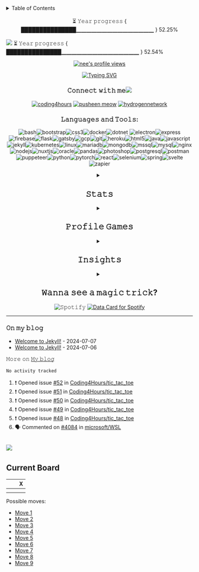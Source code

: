 <!-- TABLE OF CONTENTS -->
<details>
  <summary>Table of Contents</summary>
  <ol>
	  <li><a href="#start">Start</a></li>
	  <li><a href="#tools">Tools</a></li>
	  <li><a href="#stats">Stats</a></li>
	  <li>
		  <a href="#games">Games</a>
		  <ul>
			  <li><a href="#game1">Connect 4</a></li>
			  <li><a href="#othello">Othello</a></li>
			  <li><a href="#chess">Chess</a></li>
		  </ul>
	  </li>
	  <li><a href="#insights">Insights</a></li>
	  <li><a href="#trick">Magic Trick</a></li>
	  <li><a href="#playing">Playing</a></li>
	  <li><a href="#end">End</a></li>
  </ol>
</details>
<br>
<div id="start" align = "center">
  ⏳ 𝚈𝚎𝚊𝚛 𝚙𝚛𝚘𝚐𝚛𝚎𝚜𝚜 &#123; ███████████████▁▁▁▁▁▁▁▁▁▁▁▁▁▁▁ &#125; 52.25%
</div>
<br>
<img src="https://capsule-render.vercel.app/api?type=waving&height=300&color=gradient&text=Coding4Hours-nl-&desc=Just%20a%20teen%20with%20brain%20damage"/>
  ⏳ 𝚈𝚎𝚊𝚛 𝚙𝚛𝚘𝚐𝚛𝚎𝚜𝚜 &#123; ███████████████▁▁▁▁▁▁▁▁▁▁▁▁▁▁▁ &#125; 52.54%
<p align="center"> <a href="https://komarev.com/ghpvc/?username=Coding4Hours" target="_blank" rel="noreferrer"> <img src="https://komarev.com/ghpvc/?username=Coding4Hours" alt="nee's profile views" width="125" height="25" /> </a> </p>
<p align="center"> <a href="https://octoprofile.vercel.app/user?id=Coding4Hours"><img src="https://readme-typing-svg.herokuapp.com?font=Fira+Code&pause=1000&vCenter=true&center=true&width=435&lines=%F0%9D%99%B7%F0%9D%9A%92%2C+%F0%9D%99%B8'%F0%9D%9A%96+%F0%9D%99%B2%F0%9D%9A%98%F0%9D%9A%8D%F0%9D%9A%92%F0%9D%9A%97%F0%9D%9A%90%F0%9D%9F%BA%F0%9D%99%B7%F0%9D%9A%98%F0%9D%9A%9E%F0%9D%9A%9B%F0%9D%9A%9C%F0%9F%91%8B;%F0%9D%99%B8'%F0%9D%9A%96+%F0%9D%9A%8A+%F0%9D%9A%A0%F0%9D%9A%8A%F0%9D%9A%97%F0%9D%9A%97%F0%9D%9A%8A%F0%9D%9A%8B%F0%9D%9A%8E+%F0%9D%9A%91%F0%9D%9A%8A%F0%9D%9A%8C%F0%9D%9A%94%F0%9D%9A%8E%F0%9D%9A%9B+%F0%9D%9A%8A%F0%9D%9A%97%F0%9D%9A%8D+%F0%9D%9A%8D%F0%9D%9A%8E%F0%9D%9A%9F%F0%9D%9A%8E%F0%9D%9A%95%F0%9D%9A%98%F0%9D%9A%99%F0%9D%9A%8E%F0%9D%9A%9B.;%F0%9D%99%B8+%F0%9D%9A%95%F0%9D%9A%98%F0%9D%9A%9F%F0%9D%9A%8E+%F0%9D%99%B8%F0%9D%9A%83.;%F0%9D%99%BF%F0%9D%9A%9B%F0%9D%9A%8E%F0%9D%9A%9C%F0%9D%9A%9C+%F0%9D%9A%8F%F0%9D%9A%98%F0%9D%9A%9B+%F0%9D%9A%96%F0%9D%9A%98%F0%9D%9A%9B%F0%9D%9A%8E+%F0%9D%9A%92%F0%9D%9A%97%F0%9D%9A%8F%F0%9D%9A%98!" alt="Typing SVG" /></a> </p>
<h3 align="center">𝙲𝚘𝚗𝚗𝚎𝚌𝚝 𝚠𝚒𝚝𝚑 𝚖𝚎<img src="https://media.giphy.com/media/mGcNjsfWAjY5AEZNw6/giphy.gif" width="50"></h2></h3>
<p align="center">
<a href="https://stackoverflow.com/users/coding4hours" target="blank"><img align="center" src="https://raw.githubusercontent.com/rahuldkjain/github-profile-readme-generator/master/src/images/icons/Social/stack-overflow.svg" alt="coding4hours" height="30" width="40" /></a>
<a href="https://kaggle.com/pusheen meow" target="blank"><img align="center" src="https://raw.githubusercontent.com/rahuldkjain/github-profile-readme-generator/master/src/images/icons/Social/kaggle.svg" alt="pusheen meow" height="30" width="40" /></a>
<a href="https://www.youtube.com/c/hydrogennetwork" target="blank"><img align="center" src="https://raw.githubusercontent.com/rahuldkjain/github-profile-readme-generator/master/src/images/icons/Social/youtube.svg" alt="hydrogennetwork" height="30" width="40" /></a>
</p>

<h3 id="tools" align="center">𝙻𝚊𝚗𝚐𝚞𝚊𝚐𝚎𝚜 𝚊𝚗𝚍 𝚃𝚘𝚘𝚕𝚜:</h3>
<p align="center">
<img src="https://img.shields.io/badge/-Bash-4EAA25?logo=gnu-bash&logoColor=white" alt="bash" /><img src="https://img.shields.io/badge/-Bootstrap-563D7C?logo=bootstrap&logoColor=white" alt="bootstrap" /><img src="https://img.shields.io/badge/-CSS3-1572B6?logo=css3&logoColor=white" alt="css3" /><img src="https://img.shields.io/badge/-Docker-2496ED?logo=docker&logoColor=white" alt="docker" /><img src="https://img.shields.io/badge/-.NET-512BD4?logo=dotnet&logoColor=white" alt="dotnet" />
<img src="https://img.shields.io/badge/-Electron-47848F?logo=electron&logoColor=white" alt="electron" /><img src="https://img.shields.io/badge/-Express-000000?logo=express&logoColor=white" alt="express" /><img src="https://img.shields.io/badge/-Firebase-FFCA28?logo=firebase&logoColor=white" alt="firebase" /><img src="https://img.shields.io/badge/-Flask-000000?logo=flask&logoColor=white" alt="flask" /><img src="https://img.shields.io/badge/-Gatsby-663399?logo=gatsby&logoColor=white" alt="gatsby" /><img src="https://img.shields.io/badge/-Google%20Cloud-4285F4?logo=google-cloud&logoColor=white" alt="gcp" /><img src="https://img.shields.io/badge/-Git-F05032?logo=git&logoColor=white" alt="git" /><img src="https://img.shields.io/badge/-Heroku-430098?logo=heroku&logoColor=white" alt="heroku" /><img src="https://img.shields.io/badge/-HTML5-E34F26?logo=html5&logoColor=white" alt="html5" /><img src="https://img.shields.io/badge/-Java-007396?logo=java&logoColor=white" alt="java" /><img src="https://img.shields.io/badge/-JavaScript-F7DF1E?logo=javascript&logoColor=white" alt="javascript" /><img src="https://img.shields.io/badge/-Jekyll-CC0000?logo=jekyll&logoColor=white" alt="jekyll" /><img src="https://img.shields.io/badge/-Kubernetes-326CE5?logo=kubernetes&logoColor=white" alt="kubernetes" /><img src="https://img.shields.io/badge/-Linux-FCC624?logo=linux&logoColor=white" alt="linux" /><img src="https://img.shields.io/badge/-MariaDB-003545?logo=mariadb&logoColor=white" alt="mariadb" /><img src="https://img.shields.io/badge/-MongoDB-47A248?logo=mongodb&logoColor=white" alt="mongodb" /><img src="https://img.shields.io/badge/-MSSQL-CC2927?logo=microsoft-sql-server&logoColor=white" alt="mssql" /><img src="https://img.shields.io/badge/-MySQL-4479A1?logo=mysql&logoColor=white" alt="mysql" /><img src="https://img.shields.io/badge/-Nginx-009639?logo=nginx&logoColor=white" alt="nginx" /><img src="https://img.shields.io/badge/-Node.js-339933?logo=node.js&logoColor=white" alt="nodejs" /><img src="https://img.shields.io/badge/-Nuxt.js-00C58E?logo=nuxt.js&logoColor=white" alt="nuxtjs" /><img src="https://img.shields.io/badge/-Oracle-F80000?logo=oracle&logoColor=white" alt="oracle" /><img src="https://img.shields.io/badge/-Pandas-150458?logo=pandas&logoColor=white" alt="pandas" /><img src="https://img.shields.io/badge/-Photoshop-31A8FF?logo=adobe-photoshop&logoColor=white" alt="photoshop" /><img src="https://img.shields.io/badge/-PostgreSQL-336791?logo=postgresql&logoColor=white" alt="postgresql" /><img src="https://img.shields.io/badge/-Postman-FF6C37?logo=postman&logoColor=white" alt="postman" /><img src="https://img.shields.io/badge/-Puppeteer-40B5A4?logo=puppeteer&logoColor=white" alt="puppeteer" /><img src="https://img.shields.io/badge/-Python-3776AB?logo=python&logoColor=white" alt="python" /><img src="https://img.shields.io/badge/-PyTorch-EE4C2C?logo=pytorch&logoColor=white" alt="pytorch" /><img src="https://img.shields.io/badge/-React-61DAFB?logo=react&logoColor=white" alt="react" /><img src="https://img.shields.io/badge/-Selenium-43B02A?logo=selenium&logoColor=white" alt="selenium" /><img src="https://img.shields.io/badge/-Spring-6DB33F?logo=spring&logoColor=white" alt="spring" /><img src="https://img.shields.io/badge/-Svelte-FF3E00?logo=svelte&logoColor=white" alt="svelte" /><img src="https://img.shields.io/badge/-Zapier-FF4A00?logo=zapier&logoColor=white" alt="zapier" />
</p>

<!--<p align="center"> <a href="https://discord.gg/Y3Amtwk27U"  ><img src="https://invidget.switchblade.xyz/Y3Amtwk27U"></img></a> </p>-->
<details  id="stats" align="center"><summary><h2>𝚂𝚝𝚊𝚝𝚜</h2></summary>
<img alt="trophies" src="https://github-trophies.vercel.app/?username=coding4hours&theme=radical&no-frame=false&no-bg=false&margin-w=4">

  ### 🔝 𝚃𝚘𝚙 𝙲𝚘𝚗𝚝𝚛𝚒𝚋𝚞𝚝𝚎𝚍 𝚁𝚎𝚙𝚘
  ![](https://github-contributor-𝚂𝚝𝚊𝚝𝚜.vercel.app/api?username=Coding4Hours&limit=5&theme=radical&combine_all_yearly_contributions=true)
<p align="center">
<img align="center" src="/github-metrics.svg">
</p>

<img src="profile-3d-contrib/profile-night-rainbow.svg" align="center"/>
<br>
<!-- <img src="https://profile-summary-for-github.com/user/Coding4Hours" align="center"/> -->
</details>



<details align="center" id="games"><summary><h2>𝙿𝚛𝚘𝚏𝚒𝚕𝚎 𝙶𝚊𝚖𝚎𝚜</h2></summary>
  <!-- CONNECT4 -->
<details align="center" id="game1"><summary><h2>𝙲𝚘𝚗𝚗𝚎𝚌𝚝 𝟺</h2></summary>
<table align="center">
<tr></tr>
<tr><td>
<p align="center"><b>𝙰 𝚐𝚊𝚖𝚎 𝚘𝚏 𝙲𝚘𝚗𝚗𝚎𝚌𝚝 𝟺 𝚙𝚕𝚊𝚢𝚎𝚍 𝚘𝚗 𝙶𝚒𝚝𝙷𝚞𝚋.</b><br>🟡 𝙲𝚕𝚒𝚌𝚔 𝚘𝚗 𝚊 𝚌𝚘𝚕𝚞𝚖𝚗 𝚝𝚘 𝚖𝚊𝚔𝚎 𝚊 𝚖𝚘𝚟𝚎. 𝙸𝚝 𝚒𝚜 𝚌𝚞𝚛𝚛𝚎𝚗𝚝𝚕𝚢 𝚈𝚎𝚕𝚕𝚘𝚠'𝚜 𝚝𝚞𝚛𝚗. 🟡</p><p>

| [COL 0](https://github.com/Coding4Hours/Coding4Hours/issues/new?title=Connect4:+0&body=Please+do+not+change+the+title.+Just+click+"Submit+new+issue".+You+do+not+need+to+do+anything+else.+%3AD) | [COL 1](https://github.com/Coding4Hours/Coding4Hours/issues/new?title=Connect4:+1&body=Please+do+not+change+the+title.+Just+click+"Submit+new+issue".+You+do+not+need+to+do+anything+else.+%3AD) | [COL 2](https://github.com/Coding4Hours/Coding4Hours/issues/new?title=Connect4:+2&body=Please+do+not+change+the+title.+Just+click+"Submit+new+issue".+You+do+not+need+to+do+anything+else.+%3AD) | [COL 3](https://github.com/Coding4Hours/Coding4Hours/issues/new?title=Connect4:+3&body=Please+do+not+change+the+title.+Just+click+"Submit+new+issue".+You+do+not+need+to+do+anything+else.+%3AD) | [COL 4](https://github.com/Coding4Hours/Coding4Hours/issues/new?title=Connect4:+4&body=Please+do+not+change+the+title.+Just+click+"Submit+new+issue".+You+do+not+need+to+do+anything+else.+%3AD) | [COL 5](https://github.com/Coding4Hours/Coding4Hours/issues/new?title=Connect4:+5&body=Please+do+not+change+the+title.+Just+click+"Submit+new+issue".+You+do+not+need+to+do+anything+else.+%3AD) | [COL 6](https://github.com/Coding4Hours/Coding4Hours/issues/new?title=Connect4:+6&body=Please+do+not+change+the+title.+Just+click+"Submit+new+issue".+You+do+not+need+to+do+anything+else.+%3AD) | [COL 7](https://github.com/Coding4Hours/Coding4Hours/issues/new?title=Connect4:+7&body=Please+do+not+change+the+title.+Just+click+"Submit+new+issue".+You+do+not+need+to+do+anything+else.+%3AD) |
| :-: | :-: | :-: | :-: | :-: | :-: | :-: | :-: |
| <img src="https://github.com/Coding4Hours/Coding4Hours/raw/master/games/common/blank.png" alt="blank" width="50px"> | <img src="https://github.com/Coding4Hours/Coding4Hours/raw/master/games/common/blank.png" alt="blank" width="50px"> | <img src="https://github.com/Coding4Hours/Coding4Hours/raw/master/games/common/blank.png" alt="blank" width="50px"> | <img src="https://github.com/Coding4Hours/Coding4Hours/raw/master/games/common/blank.png" alt="blank" width="50px"> | <img src="https://github.com/Coding4Hours/Coding4Hours/raw/master/games/common/blank.png" alt="blank" width="50px"> | <img src="https://github.com/Coding4Hours/Coding4Hours/raw/master/games/common/blank.png" alt="blank" width="50px"> | <img src="https://github.com/Coding4Hours/Coding4Hours/raw/master/games/common/blank.png" alt="blank" width="50px"> | <img src="https://github.com/Coding4Hours/Coding4Hours/raw/master/games/common/blank.png" alt="blank" width="50px"> |
| <img src="https://github.com/Coding4Hours/Coding4Hours/raw/master/games/common/blank.png" alt="blank" width="50px"> | <img src="https://github.com/Coding4Hours/Coding4Hours/raw/master/games/common/blank.png" alt="blank" width="50px"> | <img src="https://github.com/Coding4Hours/Coding4Hours/raw/master/games/common/blank.png" alt="blank" width="50px"> | <img src="https://github.com/Coding4Hours/Coding4Hours/raw/master/games/common/blank.png" alt="blank" width="50px"> | <img src="https://github.com/Coding4Hours/Coding4Hours/raw/master/games/common/blank.png" alt="blank" width="50px"> | <img src="https://github.com/Coding4Hours/Coding4Hours/raw/master/games/common/blank.png" alt="blank" width="50px"> | <img src="https://github.com/Coding4Hours/Coding4Hours/raw/master/games/common/blank.png" alt="blank" width="50px"> | <img src="https://github.com/Coding4Hours/Coding4Hours/raw/master/games/common/blank.png" alt="blank" width="50px"> |
| <img src="https://github.com/Coding4Hours/Coding4Hours/raw/master/games/common/blank.png" alt="blank" width="50px"> | <img src="https://github.com/Coding4Hours/Coding4Hours/raw/master/games/common/blank.png" alt="blank" width="50px"> | <img src="https://github.com/Coding4Hours/Coding4Hours/raw/master/games/common/blank.png" alt="blank" width="50px"> | <img src="https://github.com/Coding4Hours/Coding4Hours/raw/master/games/common/blank.png" alt="blank" width="50px"> | <img src="https://github.com/Coding4Hours/Coding4Hours/raw/master/games/common/blank.png" alt="blank" width="50px"> | <img src="https://github.com/Coding4Hours/Coding4Hours/raw/master/games/common/blank.png" alt="blank" width="50px"> | <img src="https://github.com/Coding4Hours/Coding4Hours/raw/master/games/common/blank.png" alt="blank" width="50px"> | <img src="https://github.com/Coding4Hours/Coding4Hours/raw/master/games/common/blank.png" alt="blank" width="50px"> |
| <img src="https://github.com/Coding4Hours/Coding4Hours/raw/master/games/common/blank.png" alt="blank" width="50px"> | <img src="https://github.com/Coding4Hours/Coding4Hours/raw/master/games/common/blank.png" alt="blank" width="50px"> | <img src="https://github.com/Coding4Hours/Coding4Hours/raw/master/games/common/blank.png" alt="blank" width="50px"> | <img src="https://github.com/Coding4Hours/Coding4Hours/raw/master/games/common/blank.png" alt="blank" width="50px"> | <img src="https://github.com/Coding4Hours/Coding4Hours/raw/master/games/common/blank.png" alt="blank" width="50px"> | <img src="https://github.com/Coding4Hours/Coding4Hours/raw/master/games/common/blank.png" alt="blank" width="50px"> | <img src="https://github.com/Coding4Hours/Coding4Hours/raw/master/games/common/blank.png" alt="blank" width="50px"> | <img src="https://github.com/Coding4Hours/Coding4Hours/raw/master/games/common/blank.png" alt="blank" width="50px"> |
| <img src="https://github.com/Coding4Hours/Coding4Hours/raw/master/games/common/blank.png" alt="blank" width="50px"> | <img src="https://github.com/Coding4Hours/Coding4Hours/raw/master/games/common/blank.png" alt="blank" width="50px"> | <img src="https://github.com/Coding4Hours/Coding4Hours/raw/master/games/common/blank.png" alt="blank" width="50px"> | <img src="https://github.com/Coding4Hours/Coding4Hours/raw/master/games/common/blank.png" alt="blank" width="50px"> | <img src="https://github.com/Coding4Hours/Coding4Hours/raw/master/games/common/blank.png" alt="blank" width="50px"> | <img src="https://github.com/Coding4Hours/Coding4Hours/raw/master/games/common/blank.png" alt="blank" width="50px"> | <img src="https://github.com/Coding4Hours/Coding4Hours/raw/master/games/common/blank.png" alt="blank" width="50px"> | <img src="https://github.com/Coding4Hours/Coding4Hours/raw/master/games/common/blank.png" alt="blank" width="50px"> |
| <img src="https://github.com/Coding4Hours/Coding4Hours/raw/master/games/common/blank.png" alt="blank" width="50px"> | <img src="https://github.com/Coding4Hours/Coding4Hours/raw/master/games/common/blank.png" alt="blank" width="50px"> | <img src="https://github.com/Coding4Hours/Coding4Hours/raw/master/games/common/blank.png" alt="blank" width="50px"> | <img src="https://github.com/Coding4Hours/Coding4Hours/raw/master/games/connect4_data/yellow.svg" alt="yellow" width="50px"> | <img src="https://github.com/Coding4Hours/Coding4Hours/raw/master/games/connect4_data/red.svg" alt="red" width="50px"> | <img src="https://github.com/Coding4Hours/Coding4Hours/raw/master/games/connect4_data/red.svg" alt="red" width="50px"> | <img src="https://github.com/Coding4Hours/Coding4Hours/raw/master/games/common/blank.png" alt="blank" width="50px"> | <img src="https://github.com/Coding4Hours/Coding4Hours/raw/master/games/common/blank.png" alt="blank" width="50px"> |


<details align="left"><summary><h3>𝙷𝚒𝚜𝚝𝚘𝚛𝚢 𝚘𝚏 𝚖𝚘𝚟𝚎𝚜 𝚏𝚘𝚛 𝚝𝚑𝚒𝚜 𝚐𝚊𝚖𝚎</h3></summary>

| Move | User |
| :-: | :-: |
| 🔴 Column 4 | [ @Coding4Hours](https://github.com/Coding4Hours) |
| 🟡 Column 3 | [ @](https://github.com/) |
| 🔴 Column 5 | [ @](https://github.com/) |

</details>

<details align="left"><summary><h3>𝙼𝚘𝚜𝚝 𝚊𝚌𝚝𝚒𝚟𝚎 𝚙𝚕𝚊𝚢𝚎𝚛𝚜</h3></summary>

| Moves | User |
| :-: | :-: |
| 2 | [ @](https://github.com/) |
| 1 | [ @Coding4Hours](https://github.com/Coding4Hours) |

</details>

<details align="left"><summary><h3>𝚂𝚝𝚊𝚝𝚜</h3></summary>

| Stat | Value |
| :-: | :-: |
| Red Wins | 0 |
| Yellow Wins | 0 |

</details>
</td></tr>
</table>
</details>
<!-- CONNECT4 -->
<!-- OTHELLO -->
<details align="center" id="game2"><summary><h2>𝙾𝚝𝚑𝚎𝚕𝚕𝚘</h2></summary>
<table align="center">
<tr></tr>
<tr><td>
<p align="center"><b>𝙰 𝚐𝚊𝚖𝚎 𝚘𝚏 𝙾𝚝𝚑𝚎𝚕𝚕𝚘 𝚙𝚕𝚊𝚢𝚎𝚍 𝚘𝚗 𝙶𝚒𝚝𝙷𝚞𝚋.</b><br>𝙲𝚕𝚒𝚌𝚔 𝚘𝚗 𝚊 𝚠𝚑𝚒𝚝𝚎 𝚍𝚘𝚝 𝚝𝚘 𝚖𝚊𝚔𝚎 𝚢𝚘𝚞𝚛 𝚖𝚘𝚟𝚎.<br>𝙱𝚕𝚞𝚎 𝚑𝚊𝚜 𝟼 𝚙𝚒𝚎𝚌𝚎𝚜. 𝙶𝚛𝚎𝚎𝚗 𝚑𝚊𝚜 𝟺 𝚙𝚒𝚎𝚌𝚎𝚜.<br>🔵 𝙸𝚝 𝚒𝚜 𝚌𝚞𝚛𝚛𝚎𝚗𝚝𝚕𝚢 𝙱𝚕𝚞𝚎'𝚜 𝚝𝚞𝚛𝚗. 🔵</p><p>

|  | A | B | C | D | E | F | G | H |
| :-: | :-: | :-: | :-: | :-: | :-: | :-: | :-: | :-: |
| 0 | <img src="https://github.com/Coding4Hours/Coding4Hours/raw/master/games/common/blank.png" alt="blank" width="50px"> | <img src="https://github.com/Coding4Hours/Coding4Hours/raw/master/games/common/blank.png" alt="blank" width="50px"> | <img src="https://github.com/Coding4Hours/Coding4Hours/raw/master/games/common/blank.png" alt="blank" width="50px"> | <img src="https://github.com/Coding4Hours/Coding4Hours/raw/master/games/common/blank.png" alt="blank" width="50px"> | <img src="https://github.com/Coding4Hours/Coding4Hours/raw/master/games/common/blank.png" alt="blank" width="50px"> | <img src="https://github.com/Coding4Hours/Coding4Hours/raw/master/games/common/blank.png" alt="blank" width="50px"> | <img src="https://github.com/Coding4Hours/Coding4Hours/raw/master/games/common/blank.png" alt="blank" width="50px"> | <img src="https://github.com/Coding4Hours/Coding4Hours/raw/master/games/common/blank.png" alt="blank" width="50px"> |
| 1 | <img src="https://github.com/Coding4Hours/Coding4Hours/raw/master/games/common/blank.png" alt="blank" width="50px"> | <img src="https://github.com/Coding4Hours/Coding4Hours/raw/master/games/common/blank.png" alt="blank" width="50px"> | <img src="https://github.com/Coding4Hours/Coding4Hours/raw/master/games/common/blank.png" alt="blank" width="50px"> | <img src="https://github.com/Coding4Hours/Coding4Hours/raw/master/games/common/blank.png" alt="blank" width="50px"> | <img src="https://github.com/Coding4Hours/Coding4Hours/raw/master/games/common/blank.png" alt="blank" width="50px"> | <img src="https://github.com/Coding4Hours/Coding4Hours/raw/master/games/common/blank.png" alt="blank" width="50px"> | <img src="https://github.com/Coding4Hours/Coding4Hours/raw/master/games/common/blank.png" alt="blank" width="50px"> | <img src="https://github.com/Coding4Hours/Coding4Hours/raw/master/games/common/blank.png" alt="blank" width="50px"> |
| 2 | <img src="https://github.com/Coding4Hours/Coding4Hours/raw/master/games/common/blank.png" alt="blank" width="50px"> | <img src="https://github.com/Coding4Hours/Coding4Hours/raw/master/games/common/blank.png" alt="blank" width="50px"> | <a href='https://github.com/Coding4Hours/Coding4Hours/issues/new?title=Othello:+C2&body=Please+do+not+change+the+title.+Just+click+"Submit+new+issue".+You+do+not+need+to+do+anything+else.+%3AD'><img src='https://github.com/Coding4Hours/Coding4Hours/raw/master/games/othello_data/marker.svg' alt='marker' width='50px'></a> | <img src="https://github.com/Coding4Hours/Coding4Hours/raw/master/games/common/blank.png" alt="blank" width="50px"> | <img src="https://github.com/Coding4Hours/Coding4Hours/raw/master/games/othello_data/blue.svg" alt="blue" width="50px"> | <img src="https://github.com/Coding4Hours/Coding4Hours/raw/master/games/othello_data/blue.svg" alt="blue" width="50px"> | <a href='https://github.com/Coding4Hours/Coding4Hours/issues/new?title=Othello:+G2&body=Please+do+not+change+the+title.+Just+click+"Submit+new+issue".+You+do+not+need+to+do+anything+else.+%3AD'><img src='https://github.com/Coding4Hours/Coding4Hours/raw/master/games/othello_data/marker.svg' alt='marker' width='50px'></a> | <img src="https://github.com/Coding4Hours/Coding4Hours/raw/master/games/common/blank.png" alt="blank" width="50px"> |
| 3 | <img src="https://github.com/Coding4Hours/Coding4Hours/raw/master/games/common/blank.png" alt="blank" width="50px"> | <a href='https://github.com/Coding4Hours/Coding4Hours/issues/new?title=Othello:+B3&body=Please+do+not+change+the+title.+Just+click+"Submit+new+issue".+You+do+not+need+to+do+anything+else.+%3AD'><img src='https://github.com/Coding4Hours/Coding4Hours/raw/master/games/othello_data/marker.svg' alt='marker' width='50px'></a> | <img src="https://github.com/Coding4Hours/Coding4Hours/raw/master/games/othello_data/green.svg" alt="green" width="50px"> | <img src="https://github.com/Coding4Hours/Coding4Hours/raw/master/games/othello_data/blue.svg" alt="blue" width="50px"> | <img src="https://github.com/Coding4Hours/Coding4Hours/raw/master/games/othello_data/blue.svg" alt="blue" width="50px"> | <img src="https://github.com/Coding4Hours/Coding4Hours/raw/master/games/othello_data/green.svg" alt="green" width="50px"> | <a href='https://github.com/Coding4Hours/Coding4Hours/issues/new?title=Othello:+G3&body=Please+do+not+change+the+title.+Just+click+"Submit+new+issue".+You+do+not+need+to+do+anything+else.+%3AD'><img src='https://github.com/Coding4Hours/Coding4Hours/raw/master/games/othello_data/marker.svg' alt='marker' width='50px'></a> | <img src="https://github.com/Coding4Hours/Coding4Hours/raw/master/games/common/blank.png" alt="blank" width="50px"> |
| 4 | <img src="https://github.com/Coding4Hours/Coding4Hours/raw/master/games/common/blank.png" alt="blank" width="50px"> | <img src="https://github.com/Coding4Hours/Coding4Hours/raw/master/games/common/blank.png" alt="blank" width="50px"> | <img src="https://github.com/Coding4Hours/Coding4Hours/raw/master/games/othello_data/blue.svg" alt="blue" width="50px"> | <img src="https://github.com/Coding4Hours/Coding4Hours/raw/master/games/othello_data/green.svg" alt="green" width="50px"> | <img src="https://github.com/Coding4Hours/Coding4Hours/raw/master/games/othello_data/blue.svg" alt="blue" width="50px"> | <a href='https://github.com/Coding4Hours/Coding4Hours/issues/new?title=Othello:+F4&body=Please+do+not+change+the+title.+Just+click+"Submit+new+issue".+You+do+not+need+to+do+anything+else.+%3AD'><img src='https://github.com/Coding4Hours/Coding4Hours/raw/master/games/othello_data/marker.svg' alt='marker' width='50px'></a> | <a href='https://github.com/Coding4Hours/Coding4Hours/issues/new?title=Othello:+G4&body=Please+do+not+change+the+title.+Just+click+"Submit+new+issue".+You+do+not+need+to+do+anything+else.+%3AD'><img src='https://github.com/Coding4Hours/Coding4Hours/raw/master/games/othello_data/marker.svg' alt='marker' width='50px'></a> | <img src="https://github.com/Coding4Hours/Coding4Hours/raw/master/games/common/blank.png" alt="blank" width="50px"> |
| 5 | <img src="https://github.com/Coding4Hours/Coding4Hours/raw/master/games/common/blank.png" alt="blank" width="50px"> | <img src="https://github.com/Coding4Hours/Coding4Hours/raw/master/games/common/blank.png" alt="blank" width="50px"> | <a href='https://github.com/Coding4Hours/Coding4Hours/issues/new?title=Othello:+C5&body=Please+do+not+change+the+title.+Just+click+"Submit+new+issue".+You+do+not+need+to+do+anything+else.+%3AD'><img src='https://github.com/Coding4Hours/Coding4Hours/raw/master/games/othello_data/marker.svg' alt='marker' width='50px'></a> | <a href='https://github.com/Coding4Hours/Coding4Hours/issues/new?title=Othello:+D5&body=Please+do+not+change+the+title.+Just+click+"Submit+new+issue".+You+do+not+need+to+do+anything+else.+%3AD'><img src='https://github.com/Coding4Hours/Coding4Hours/raw/master/games/othello_data/marker.svg' alt='marker' width='50px'></a> | <img src="https://github.com/Coding4Hours/Coding4Hours/raw/master/games/othello_data/green.svg" alt="green" width="50px"> | <img src="https://github.com/Coding4Hours/Coding4Hours/raw/master/games/common/blank.png" alt="blank" width="50px"> | <img src="https://github.com/Coding4Hours/Coding4Hours/raw/master/games/common/blank.png" alt="blank" width="50px"> | <img src="https://github.com/Coding4Hours/Coding4Hours/raw/master/games/common/blank.png" alt="blank" width="50px"> |
| 6 | <img src="https://github.com/Coding4Hours/Coding4Hours/raw/master/games/common/blank.png" alt="blank" width="50px"> | <img src="https://github.com/Coding4Hours/Coding4Hours/raw/master/games/common/blank.png" alt="blank" width="50px"> | <img src="https://github.com/Coding4Hours/Coding4Hours/raw/master/games/common/blank.png" alt="blank" width="50px"> | <img src="https://github.com/Coding4Hours/Coding4Hours/raw/master/games/common/blank.png" alt="blank" width="50px"> | <a href='https://github.com/Coding4Hours/Coding4Hours/issues/new?title=Othello:+E6&body=Please+do+not+change+the+title.+Just+click+"Submit+new+issue".+You+do+not+need+to+do+anything+else.+%3AD'><img src='https://github.com/Coding4Hours/Coding4Hours/raw/master/games/othello_data/marker.svg' alt='marker' width='50px'></a> | <img src="https://github.com/Coding4Hours/Coding4Hours/raw/master/games/common/blank.png" alt="blank" width="50px"> | <img src="https://github.com/Coding4Hours/Coding4Hours/raw/master/games/common/blank.png" alt="blank" width="50px"> | <img src="https://github.com/Coding4Hours/Coding4Hours/raw/master/games/common/blank.png" alt="blank" width="50px"> |
| 7 | <img src="https://github.com/Coding4Hours/Coding4Hours/raw/master/games/common/blank.png" alt="blank" width="50px"> | <img src="https://github.com/Coding4Hours/Coding4Hours/raw/master/games/common/blank.png" alt="blank" width="50px"> | <img src="https://github.com/Coding4Hours/Coding4Hours/raw/master/games/common/blank.png" alt="blank" width="50px"> | <img src="https://github.com/Coding4Hours/Coding4Hours/raw/master/games/common/blank.png" alt="blank" width="50px"> | <img src="https://github.com/Coding4Hours/Coding4Hours/raw/master/games/common/blank.png" alt="blank" width="50px"> | <img src="https://github.com/Coding4Hours/Coding4Hours/raw/master/games/common/blank.png" alt="blank" width="50px"> | <img src="https://github.com/Coding4Hours/Coding4Hours/raw/master/games/common/blank.png" alt="blank" width="50px"> | <img src="https://github.com/Coding4Hours/Coding4Hours/raw/master/games/common/blank.png" alt="blank" width="50px"> |


<details align="left"><summary><h3>𝙷𝚒𝚜𝚝𝚘𝚛𝚢 𝚘𝚏 𝚖𝚘𝚟𝚎𝚜 𝚏𝚘𝚛 𝚝𝚑𝚒𝚜 𝚐𝚊𝚖𝚎</h3></summary>

| Move | User |
| :-: | :-: |
| 🟢 E5 | [ @Coding4Hours](https://github.com/Coding4Hours) |
| 🔵 E2 | [ @Coding4Hours](https://github.com/Coding4Hours) |
| 🟢 F3 | [ @Coding4Hours](https://github.com/Coding4Hours) |
| 🔵 F2 | [ @Coding4Hours](https://github.com/Coding4Hours) |
| 🟢 C3 | [ @Coding4Hours](https://github.com/Coding4Hours) |
| 🔵 C4 | [ @Coding4Hours](https://github.com/Coding4Hours) |

</details>

<details align="left"><summary><h3>𝙼𝚘𝚜𝚝 𝚊𝚌𝚝𝚒𝚟𝚎 𝚙𝚕𝚊𝚢𝚎𝚛𝚜</h3></summary>

| Moves | User |
| :-: | :-: |
| 6 | [ @Coding4Hours](https://github.com/Coding4Hours) |

</details>

<details align="left"><summary><h3>𝚂𝚝𝚊𝚝𝚜</h3></summary>

| Stat | Value |
| :-: | :-: |
| Blue Wins | 0 |
| Green Wins | 0 |

</details>
</td></tr>
</table>
</details>
<!-- OTHELLO -->

<details id="game3" align="center"><summary><h2>𝙲𝚑𝚎𝚜𝚜</h2></summary>
𝙸𝚝'𝚜 𝚢𝚘𝚞𝚛 𝚝𝚞𝚛𝚗 𝚝𝚘 𝚙𝚕𝚊𝚢! 𝙼𝚘𝚟𝚎 𝚊 <!-- BEGIN TURN -->black<!-- END TURN --> piece.

<!-- BEGIN CHESS BOARD -->
|   | H | G | F | E | D | C | B | A |   |
|---|:-:|:-:|:-:|:-:|:-:|:-:|:-:|:-:|:-:|
| **1** | <img src="img/white/rook.svg" width=50px> | <img src="img/white/knight.svg" width=50px> | <img src="img/white/bishop.svg" width=50px> | <img src="img/white/king.svg" width=50px> | <img src="img/white/queen.svg" width=50px> | <img src="img/white/bishop.svg" width=50px> | <img src="img/white/knight.svg" width=50px> | <img src="img/white/rook.svg" width=50px> | **1** |
| **2** | <img src="img/white/pawn.svg" width=50px> | <img src="img/white/pawn.svg" width=50px> | <img src="img/blank.png" width=50px> | <img src="img/white/pawn.svg" width=50px> | <img src="img/white/pawn.svg" width=50px> | <img src="img/white/pawn.svg" width=50px> | <img src="img/white/pawn.svg" width=50px> | <img src="img/white/pawn.svg" width=50px> | **2** |
| **3** | <img src="img/blank.png" width=50px> | <img src="img/blank.png" width=50px> | <img src="img/blank.png" width=50px> | <img src="img/blank.png" width=50px> | <img src="img/blank.png" width=50px> | <img src="img/blank.png" width=50px> | <img src="img/blank.png" width=50px> | <img src="img/blank.png" width=50px> | **3** |
| **4** | <img src="img/blank.png" width=50px> | <img src="img/blank.png" width=50px> | <img src="img/white/pawn.svg" width=50px> | <img src="img/blank.png" width=50px> | <img src="img/blank.png" width=50px> | <img src="img/blank.png" width=50px> | <img src="img/blank.png" width=50px> | <img src="img/blank.png" width=50px> | **4** |
| **5** | <img src="img/blank.png" width=50px> | <img src="img/blank.png" width=50px> | <img src="img/blank.png" width=50px> | <img src="img/blank.png" width=50px> | <img src="img/blank.png" width=50px> | <img src="img/blank.png" width=50px> | <img src="img/blank.png" width=50px> | <img src="img/blank.png" width=50px> | **5** |
| **6** | <img src="img/blank.png" width=50px> | <img src="img/blank.png" width=50px> | <img src="img/blank.png" width=50px> | <img src="img/blank.png" width=50px> | <img src="img/blank.png" width=50px> | <img src="img/blank.png" width=50px> | <img src="img/blank.png" width=50px> | <img src="img/blank.png" width=50px> | **6** |
| **7** | <img src="img/black/pawn.svg" width=50px> | <img src="img/black/pawn.svg" width=50px> | <img src="img/black/pawn.svg" width=50px> | <img src="img/black/pawn.svg" width=50px> | <img src="img/black/pawn.svg" width=50px> | <img src="img/black/pawn.svg" width=50px> | <img src="img/black/pawn.svg" width=50px> | <img src="img/black/pawn.svg" width=50px> | **7** |
| **8** | <img src="img/black/rook.svg" width=50px> | <img src="img/black/knight.svg" width=50px> | <img src="img/black/bishop.svg" width=50px> | <img src="img/black/king.svg" width=50px> | <img src="img/black/queen.svg" width=50px> | <img src="img/black/bishop.svg" width=50px> | <img src="img/black/knight.svg" width=50px> | <img src="img/black/rook.svg" width=50px> | **8** |
|   | **H** | **G** | **F** | **E** | **D** | **C** | **B** | **A** |   |
<!-- END CHESS BOARD -->

**It's your turn to move! Choose one from the following table**
<!-- BEGIN MOVES LIST -->
|  FROM  | TO (Just click a link!) |
| :----: | :---------------------- |
| **A7** | [A5](https://github.com/Coding4Hours/Coding4Hours/issues/new?body=Please+do+not+change+the+title.+Just+click+%22Submit+new+issue%22.+You+don%27t+need+to+do+anything+else+%3AD&title=Chess%3A+Move+A7+to+A5), [A6](https://github.com/Coding4Hours/Coding4Hours/issues/new?body=Please+do+not+change+the+title.+Just+click+%22Submit+new+issue%22.+You+don%27t+need+to+do+anything+else+%3AD&title=Chess%3A+Move+A7+to+A6) |
| **B7** | [B5](https://github.com/Coding4Hours/Coding4Hours/issues/new?body=Please+do+not+change+the+title.+Just+click+%22Submit+new+issue%22.+You+don%27t+need+to+do+anything+else+%3AD&title=Chess%3A+Move+B7+to+B5), [B6](https://github.com/Coding4Hours/Coding4Hours/issues/new?body=Please+do+not+change+the+title.+Just+click+%22Submit+new+issue%22.+You+don%27t+need+to+do+anything+else+%3AD&title=Chess%3A+Move+B7+to+B6) |
| **B8** | [A6](https://github.com/Coding4Hours/Coding4Hours/issues/new?body=Please+do+not+change+the+title.+Just+click+%22Submit+new+issue%22.+You+don%27t+need+to+do+anything+else+%3AD&title=Chess%3A+Move+B8+to+A6), [C6](https://github.com/Coding4Hours/Coding4Hours/issues/new?body=Please+do+not+change+the+title.+Just+click+%22Submit+new+issue%22.+You+don%27t+need+to+do+anything+else+%3AD&title=Chess%3A+Move+B8+to+C6) |
| **C7** | [C5](https://github.com/Coding4Hours/Coding4Hours/issues/new?body=Please+do+not+change+the+title.+Just+click+%22Submit+new+issue%22.+You+don%27t+need+to+do+anything+else+%3AD&title=Chess%3A+Move+C7+to+C5), [C6](https://github.com/Coding4Hours/Coding4Hours/issues/new?body=Please+do+not+change+the+title.+Just+click+%22Submit+new+issue%22.+You+don%27t+need+to+do+anything+else+%3AD&title=Chess%3A+Move+C7+to+C6) |
| **D7** | [D5](https://github.com/Coding4Hours/Coding4Hours/issues/new?body=Please+do+not+change+the+title.+Just+click+%22Submit+new+issue%22.+You+don%27t+need+to+do+anything+else+%3AD&title=Chess%3A+Move+D7+to+D5), [D6](https://github.com/Coding4Hours/Coding4Hours/issues/new?body=Please+do+not+change+the+title.+Just+click+%22Submit+new+issue%22.+You+don%27t+need+to+do+anything+else+%3AD&title=Chess%3A+Move+D7+to+D6) |
| **E7** | [E5](https://github.com/Coding4Hours/Coding4Hours/issues/new?body=Please+do+not+change+the+title.+Just+click+%22Submit+new+issue%22.+You+don%27t+need+to+do+anything+else+%3AD&title=Chess%3A+Move+E7+to+E5), [E6](https://github.com/Coding4Hours/Coding4Hours/issues/new?body=Please+do+not+change+the+title.+Just+click+%22Submit+new+issue%22.+You+don%27t+need+to+do+anything+else+%3AD&title=Chess%3A+Move+E7+to+E6) |
| **F7** | [F5](https://github.com/Coding4Hours/Coding4Hours/issues/new?body=Please+do+not+change+the+title.+Just+click+%22Submit+new+issue%22.+You+don%27t+need+to+do+anything+else+%3AD&title=Chess%3A+Move+F7+to+F5), [F6](https://github.com/Coding4Hours/Coding4Hours/issues/new?body=Please+do+not+change+the+title.+Just+click+%22Submit+new+issue%22.+You+don%27t+need+to+do+anything+else+%3AD&title=Chess%3A+Move+F7+to+F6) |
| **G7** | [G5](https://github.com/Coding4Hours/Coding4Hours/issues/new?body=Please+do+not+change+the+title.+Just+click+%22Submit+new+issue%22.+You+don%27t+need+to+do+anything+else+%3AD&title=Chess%3A+Move+G7+to+G5), [G6](https://github.com/Coding4Hours/Coding4Hours/issues/new?body=Please+do+not+change+the+title.+Just+click+%22Submit+new+issue%22.+You+don%27t+need+to+do+anything+else+%3AD&title=Chess%3A+Move+G7+to+G6) |
| **G8** | [F6](https://github.com/Coding4Hours/Coding4Hours/issues/new?body=Please+do+not+change+the+title.+Just+click+%22Submit+new+issue%22.+You+don%27t+need+to+do+anything+else+%3AD&title=Chess%3A+Move+G8+to+F6), [H6](https://github.com/Coding4Hours/Coding4Hours/issues/new?body=Please+do+not+change+the+title.+Just+click+%22Submit+new+issue%22.+You+don%27t+need+to+do+anything+else+%3AD&title=Chess%3A+Move+G8+to+H6) |
| **H7** | [H5](https://github.com/Coding4Hours/Coding4Hours/issues/new?body=Please+do+not+change+the+title.+Just+click+%22Submit+new+issue%22.+You+don%27t+need+to+do+anything+else+%3AD&title=Chess%3A+Move+H7+to+H5), [H6](https://github.com/Coding4Hours/Coding4Hours/issues/new?body=Please+do+not+change+the+title.+Just+click+%22Submit+new+issue%22.+You+don%27t+need+to+do+anything+else+%3AD&title=Chess%3A+Move+H7+to+H6) |
<!-- END MOVES LIST -->

𝙷𝚊𝚟𝚒𝚗𝚐 𝚏𝚞𝚗? 𝙰𝚜𝚔 𝚊 𝚏𝚛𝚒𝚎𝚗𝚍 𝚝𝚘 𝚍𝚘 𝚝𝚑𝚎 𝚗𝚎𝚡𝚝 𝚖𝚘𝚟𝚎!

<details>
  <summary>𝙻𝚊𝚜𝚝 𝟻 𝚖𝚘𝚟𝚎𝚜 𝚒𝚗 𝚝𝚑𝚒𝚜 𝚐𝚊𝚖𝚎</summary>
<!-- BEGIN LAST MOVES -->

| Move | Author |
| :--: | :----- |
| `F2` to `F4` | [ @Coding4Hours](https://github.com/Coding4Hours) |
| `Start game` | [ @Coding4Hours](https://github.com/Coding4Hours) |

<!-- END LAST MOVES -->
</details>

<details>
  <summary>𝚃𝚘𝚙 𝟷0 𝚖𝚘𝚜𝚝 𝚖𝚘𝚟𝚎𝚜 𝚊𝚌𝚛𝚘𝚜𝚜 𝚊𝚕𝚕 𝚐𝚊𝚖𝚎𝚜'</summary>
<!-- BEGIN TOP MOVES -->

| Total moves |  User  |
| :---------: | :----- |
| 1 | [@Coding4Hours](https://github.com/Coding4Hours) |

<!-- END TOP MOVES -->
</details>
</details>
</details>

<details id="insights" align="center">
	<summary><h2>𝙸𝚗𝚜𝚒𝚐𝚑𝚝𝚜</h2></summary>

<a href="https://github.com/marketplace/actions/quote-readme">
<!--STARTS_HERE_QUOTE_README-->
<i>❝IBM was so powerful in 1983 that people feared that its PCjr home computer would destroy Apple, Commodore, and all other competitors. The PCjr became “one of the biggest flops in the history of computing”.❞</i>
<!--ENDS_HERE_QUOTE_README-->
</a>

### <img align ='center' src='https://media2.giphy.com/media/UQDSBzfyiBKvgFcSTw/giphy.gif?cid=ecf05e47p3cd513axbek3f56ti3jzizq8hincw20jauyyfyw&rid=giphy.gif' width ='29' />  𝙷𝚎𝚛𝚎'𝚜 𝚜𝚘𝚖𝚎 𝚑𝚞𝚖𝚘𝚛 𝚏𝚘𝚛 𝚢𝚘𝚞:
<img src="https://readme-jokes.vercel.app/api" alt="Error fetching resource, Refresh again to view Jokes Card" width = '11000' />
</details>

<details align='center'><summary><h2>𝚆𝚊𝚗𝚗𝚊 𝚜𝚎𝚎 𝚊 𝚖𝚊𝚐𝚒𝚌 𝚝𝚛𝚒𝚌𝚔?</summary>
<details><summary><h2>𝙽𝚞𝚖𝚋𝚎𝚛 𝚃𝚛𝚒𝚌𝚔</h2></summary>
	𝙸 𝚠𝚊𝚗𝚝 𝚢𝚘𝚞 𝚝𝚘 𝚝𝚑𝚒𝚗𝚔 𝚘𝚏 𝚊 𝚗𝚞𝚖𝚋𝚎𝚛. 𝚃𝚑𝚎𝚗 𝚙𝚛𝚎𝚜𝚜 𝚊𝚗𝚜𝚠𝚎𝚛.
	<details><summary>𝙰𝚗𝚜𝚠𝚎𝚛</summary>
		<h2>𝚈𝚘𝚞𝚛 𝚊𝚗𝚜𝚠𝚎𝚛 𝚑𝚊𝚜 𝚎𝚒𝚝𝚑𝚎𝚛 𝟹 𝚘𝚛 𝟽 𝚘𝚛 𝚋𝚘𝚝𝚑</h2>
	</details>
</details>
</details>
	
<div align="center">
<img alt="𝚂𝚙𝚘𝚝𝚒𝚏𝚢" src="https://spotify-github-profile.kittinanx.com/api/view.svg?uid=31wp7synce55dmtksfghfxg3hq34&cover_image=true&theme=default&show_offline=true&background_color=121212&interchange=true&bar_color_cover=true"/>
<a  alt="𝚂𝚙𝚘𝚝𝚒𝚏𝚢" href="https://data-card-for-spotify.herokuapp.com/card?user_id=31wp7synce55dmtksfghfxg3hq34"> <img src="https://data-card-for-spotify.herokuapp.com/api/card?user_id=31wp7synce55dmtksfghfxg3hq34" alt="Data Card for Spotify"> </a>
</div>


 
---
	
 ### 𝙾𝚗 𝚖𝚢 𝚋𝚕𝚘𝚐
 
 <!-- blog starts -->
* [Welcome to Jekyll!](https://coding4hours.github.io/first/post/2024/07/07/Hello-World!.html) - 2024-07-07
* [Welcome to Jekyll!](https://coding4hours.github.io/first/post/2024/07/06/Welcome-to-my-blog.html) - 2024-07-06
<!-- blog ends -->
 𝙼𝚘𝚛𝚎 𝚘𝚗 [𝙼𝚢 𝚋𝚕𝚘𝚐](https://coding4hours.github.io)
 
 <!--START_SECTION:waka-->

```txt
No activity tracked
```

<!--END_SECTION:waka-->
 
<!--START_SECTION:activity-->
1. ❗ Opened issue [#52](https://github.com/Coding4Hours/tic_tac_toe/issues/52) in [Coding4Hours/tic_tac_toe](https://github.com/Coding4Hours/tic_tac_toe)
2. ❗ Opened issue [#51](https://github.com/Coding4Hours/tic_tac_toe/issues/51) in [Coding4Hours/tic_tac_toe](https://github.com/Coding4Hours/tic_tac_toe)
3. ❗ Opened issue [#50](https://github.com/Coding4Hours/tic_tac_toe/issues/50) in [Coding4Hours/tic_tac_toe](https://github.com/Coding4Hours/tic_tac_toe)
4. ❗ Opened issue [#49](https://github.com/Coding4Hours/tic_tac_toe/issues/49) in [Coding4Hours/tic_tac_toe](https://github.com/Coding4Hours/tic_tac_toe)
5. ❗ Opened issue [#48](https://github.com/Coding4Hours/tic_tac_toe/issues/48) in [Coding4Hours/tic_tac_toe](https://github.com/Coding4Hours/tic_tac_toe)
5. 🗣 Commented on [#4084](https://github.com/microsoft/WSL/issues/4084#issuecomment-2211148242) in [microsoft/WSL](https://github.com/microsoft/WSL)
<!--END_SECTION:activity-->


## <img src="https://cardivo.vercel.app/api?name=Coding4Hours&description=just%20a%20teen%20with%20brain%20damage&image=https://avatars.githubusercontent.com/u/138321129?v=4"/>

## Current Board

|  |  | X |
|---|---|---|
|  |  |  |
|  |  |  |

Possible moves:

- [Move 1](https://github.com/Coding4Hours/Coding4Hours/issues/new?title=move%201)
- [Move 2](https://github.com/Coding4Hours/Coding4Hours/issues/new?title=move%202)
- [Move 3](https://github.com/Coding4Hours/Coding4Hours/issues/new?title=move%203)
- [Move 4](https://github.com/Coding4Hours/Coding4Hours/issues/new?title=move%204)
- [Move 5](https://github.com/Coding4Hours/Coding4Hours/issues/new?title=move%205)
- [Move 6](https://github.com/Coding4Hours/Coding4Hours/issues/new?title=move%206)
- [Move 7](https://github.com/Coding4Hours/Coding4Hours/issues/new?title=move%207)
- [Move 8](https://github.com/Coding4Hours/Coding4Hours/issues/new?title=move%208)
- [Move 9](https://github.com/Coding4Hours/Coding4Hours/issues/new?title=move%209)

